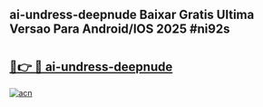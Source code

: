 ## ai-undress-deepnude Baixar Gratis Ultima Versao Para Android/IOS 2025 #ni92s

# <h2><a href="https://ainizakaria.my?title=ai-undress-deepnude&ref=20M">🔗👉 🔴 ai-undress-deepnude</a></h2>

[![acn](https://github.com/user-attachments/assets/0f9c940e-d8b0-45ae-aac7-cd30a18b3e1c)](https://ainizakaria.my?title=ai-undress-deepnude&ref=20M)

